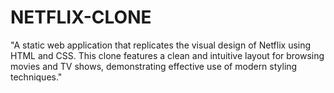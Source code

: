 # NETFLIX-CLONE
"A static web application that replicates the visual design of Netflix using HTML and CSS. This clone features a clean and intuitive layout for browsing movies and TV shows, demonstrating effective use of modern styling techniques."
